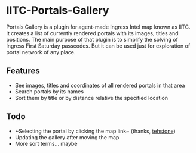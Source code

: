 # IITC-Portals-Gallery
Portals Gallery is a plugin for agent-made Ingress Intel map known as IITC. It creates a list of currently rendered portals with its images, titles and positions. The main purpose of that plugin is to simplify the solving of Ingress First Saturday passcodes. But it can be used just for exploration of portal network of any place.

## Features
- See images, titles and coordinates of all rendered portals in that area
- Search portals by its names
- Sort them by title or by distance relative the specified location

## Todo
- ~Selecting the portal by clicking the map link~ (thanks, [tehstone](https://github.com/Kofirs2634/iitc-portals-gallery/pull/1))
- Updating the gallery after moving the map
- More sort terms... maybe
